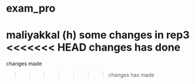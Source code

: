 # exam_pro
maliyakkal (h)
some changes in rep3
<<<<<<< HEAD
changes has done
=======
changes made
>>>>>>> changes has made
